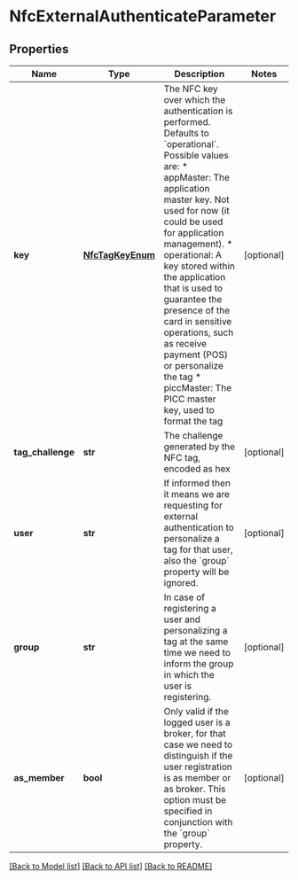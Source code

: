 # NfcExternalAuthenticateParameter

## Properties
Name | Type | Description | Notes
------------ | ------------- | ------------- | -------------
**key** | [**NfcTagKeyEnum**](NfcTagKeyEnum.md) | The NFC key over which the authentication is performed. Defaults to &#x60;operational&#x60;.         Possible values are: * appMaster: The application master key. Not used for now (it could be used for application management). * operational: A key stored within the application that is used to guarantee the presence of the card in sensitive operations, such as receive payment (POS) or personalize the tag * piccMaster: The PICC master key, used to format the tag  | [optional] 
**tag_challenge** | **str** | The challenge generated by the NFC tag, encoded as hex | [optional] 
**user** | **str** | If informed then it means we are requesting for external authentication  to personalize a tag for that user, also the &#x60;group&#x60; property will be  ignored.  | [optional] 
**group** | **str** | In case of registering a user and personalizing a tag at the same time we need to inform the group in which the user is registering. | [optional] 
**as_member** | **bool** | Only valid if the logged user is a broker, for that case we need to  distinguish if the user registration is as member or as broker.  This option must be specified in conjunction with the &#x60;group&#x60; property.  | [optional] 

[[Back to Model list]](../README.md#documentation-for-models) [[Back to API list]](../README.md#documentation-for-api-endpoints) [[Back to README]](../README.md)


